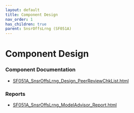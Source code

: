 ```yaml
---
layout: default
title: Component Design
nav_order: 1
has_children: true
parent: SnsrOffsLrng (SF051A)
---
```

# Component Design
### Component Documentation

- [SF051A_SnsrOffsLrng_Design_PeerReviewChkList.html](Doc/SF051A_SnsrOffsLrng_Design_PeerReviewChkList.html)

### Reports

- [SF051A_SnsrOffsLrng_ModelAdvisor_Report.html](Reports/SF051A_SnsrOffsLrng_ModelAdvisor_Report.html)

